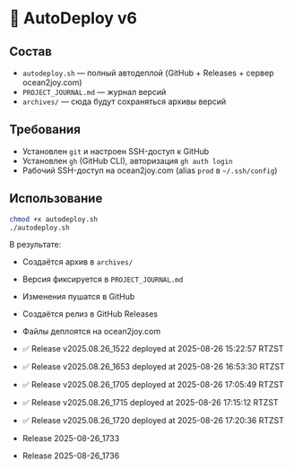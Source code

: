 # 🚀 AutoDeploy v6

## Состав
- `autodeploy.sh` — полный автодеплой (GitHub + Releases + сервер ocean2joy.com)
- `PROJECT_JOURNAL.md` — журнал версий
- `archives/` — сюда будут сохраняться архивы версий

## Требования
- Установлен `git` и настроен SSH-доступ к GitHub
- Установлен `gh` (GitHub CLI), авторизация `gh auth login`
- Рабочий SSH-доступ на ocean2joy.com (alias `prod` в `~/.ssh/config`)

## Использование
```bash
chmod +x autodeploy.sh
./autodeploy.sh
```
В результате:
- Создаётся архив в `archives/`
- Версия фиксируется в `PROJECT_JOURNAL.md`
- Изменения пушатся в GitHub
- Создаётся релиз в GitHub Releases
- Файлы деплоятся на ocean2joy.com

- ✅ Release v2025.08.26_1522 deployed at 2025-08-26 15:22:57 RTZST
- ✅ Release v2025.08.26_1653 deployed at 2025-08-26 16:53:30 RTZST
- ✅ Release v2025.08.26_1705 deployed at 2025-08-26 17:05:49 RTZST
- ✅ Release v2025.08.26_1715 deployed at 2025-08-26 17:15:12 RTZST
- ✅ Release v2025.08.26_1720 deployed at 2025-08-26 17:20:36 RTZST
- Release 2025-08-26_1733
- Release 2025-08-26_1736
